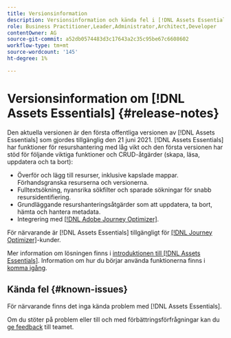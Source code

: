 ```yaml
---
title: Versionsinformation
description: Versionsinformation och kända fel i [!DNL Assets Essentials]
role: Business Practitioner,Leader,Administrator,Architect,Developer
contentOwner: AG
source-git-commit: a52db0574483d3c17643a2c35c95be67c6608602
workflow-type: tm+mt
source-wordcount: '145'
ht-degree: 1%

---
```



# Versionsinformation om [!DNL Assets Essentials] {#release-notes}

Den aktuella versionen är den första offentliga versionen av [!DNL Assets Essentials] som gjordes tillgänglig den 21 juni 2021. [!DNL Assets Essentials] har funktioner för resurshantering med låg vikt och den första versionen har stöd för följande viktiga funktioner och CRUD-åtgärder (skapa, läsa, uppdatera och ta bort):

* Överför och lägg till resurser, inklusive kapslade mappar. Förhandsgranska resurserna och versionerna.
* Fulltextsökning, nyansrika sökfilter och sparade sökningar för snabb resursidentifiering.
* Grundläggande resurshanteringsåtgärder som att uppdatera, ta bort, hämta och hantera metadata.
* Integrering med [[!DNL Adobe Journey Optimizer]](https://experienceleague.adobe.com/docs/journey-optimizer/using/create-messages/assets-essentials.html).

För närvarande är [!DNL Assets Essentials] tillgängligt för [[!DNL Journey Optimizer]](https://experienceleague.adobe.com/docs/journey-optimizer.html)-kunder.

Mer information om lösningen finns i [introduktionen till [!DNL Assets Essentials]](introduction.md). Information om hur du börjar använda funktionerna finns i [komma igång](/help/get-started.md).

## Kända fel {#known-issues}

För närvarande finns det inga kända problem med [!DNL Assets Essentials].

Om du stöter på problem eller till och med förbättringsförfrågningar kan du [ge feedback](#provide-feedback) till teamet.
